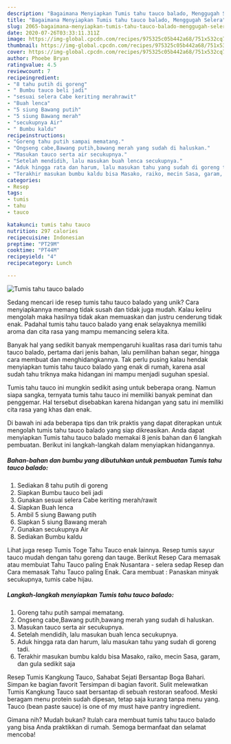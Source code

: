 ```yaml
---
description: "Bagaimana Menyiapkan Tumis tahu tauco balado, Menggugah Selera"
title: "Bagaimana Menyiapkan Tumis tahu tauco balado, Menggugah Selera"
slug: 2065-bagaimana-menyiapkan-tumis-tahu-tauco-balado-menggugah-selera
date: 2020-07-26T03:33:11.311Z
image: https://img-global.cpcdn.com/recipes/975325c05b442a68/751x532cq70/tumis-tahu-tauco-balado-foto-resep-utama.jpg
thumbnail: https://img-global.cpcdn.com/recipes/975325c05b442a68/751x532cq70/tumis-tahu-tauco-balado-foto-resep-utama.jpg
cover: https://img-global.cpcdn.com/recipes/975325c05b442a68/751x532cq70/tumis-tahu-tauco-balado-foto-resep-utama.jpg
author: Phoebe Bryan
ratingvalue: 4.5
reviewcount: 7
recipeingredient:
- "8 tahu putih di goreng"
- " Bumbu tauco beli jadi"
- "sesuai selera Cabe keriting merahrawit"
- "Buah lenca"
- "5 siung Bawang putih"
- "5 siung Bawang merah"
- "secukupnya Air"
- " Bumbu kaldu"
recipeinstructions:
- "Goreng tahu putih sampai mematang."
- "Ongseng cabe,Bawang putih,bawang merah yang sudah di haluskan."
- "Masukan tauco serta air secukupnya."
- "Setelah mendidih, lalu masukan buah lenca secukupnya."
- "Aduk hingga rata dan harum, lalu masukan tahu yang sudah di goreng tadi."
- "Terakhir masukan bumbu kaldu bisa Masako, raiko, mecin Sasa, garam, dan gula sedikit saja"
categories:
- Resep
tags:
- tumis
- tahu
- tauco

katakunci: tumis tahu tauco 
nutrition: 297 calories
recipecuisine: Indonesian
preptime: "PT29M"
cooktime: "PT44M"
recipeyield: "4"
recipecategory: Lunch

---
```



![Tumis tahu tauco balado](https://img-global.cpcdn.com/recipes/975325c05b442a68/751x532cq70/tumis-tahu-tauco-balado-foto-resep-utama.jpg)

Sedang mencari ide resep tumis tahu tauco balado yang unik? Cara menyiapkannya memang tidak susah dan tidak juga mudah. Kalau keliru mengolah maka hasilnya tidak akan memuaskan dan justru cenderung tidak enak. Padahal tumis tahu tauco balado yang enak selayaknya memiliki aroma dan cita rasa yang mampu memancing selera kita.

Banyak hal yang sedikit banyak mempengaruhi kualitas rasa dari tumis tahu tauco balado, pertama dari jenis bahan, lalu pemilihan bahan segar, hingga cara membuat dan menghidangkannya. Tak perlu pusing kalau hendak menyiapkan tumis tahu tauco balado yang enak di rumah, karena asal sudah tahu triknya maka hidangan ini mampu menjadi suguhan spesial.

Tumis tahu tauco ini mungkin sedikit asing untuk beberapa orang. Namun siapa sangka, ternyata tumis tahu tauco ini memiliki banyak peminat dan penggemar. Hal tersebut disebabkan karena hidangan yang satu ini memiliki cita rasa yang khas dan enak.


Di bawah ini ada beberapa tips dan trik praktis yang dapat diterapkan untuk mengolah tumis tahu tauco balado yang siap dikreasikan. Anda dapat menyiapkan Tumis tahu tauco balado memakai 8 jenis bahan dan 6 langkah pembuatan. Berikut ini langkah-langkah dalam menyiapkan hidangannya.

<!--inarticleads1-->

##### Bahan-bahan dan bumbu yang dibutuhkan untuk pembuatan Tumis tahu tauco balado:

1. Sediakan 8 tahu putih di goreng
1. Siapkan  Bumbu tauco beli jadi
1. Gunakan sesuai selera Cabe keriting merah/rawit
1. Siapkan Buah lenca
1. Ambil 5 siung Bawang putih
1. Siapkan 5 siung Bawang merah
1. Gunakan secukupnya Air
1. Sediakan  Bumbu kaldu


Lihat juga resep Tumis Toge Tahu Tauco enak lainnya. Resep tumis sayur tauco mudah dengan tahu goreng dan tauge. Berikut Resep Cara memasak atau membuiat Tahu Tauco paling Enak Nusantara - selera sedap Resep dan Cara memasak Tahu Tauco paling Enak. Cara membuat : Panaskan minyak secukupnya, tumis cabe hijau. 

<!--inarticleads2-->

##### Langkah-langkah menyiapkan Tumis tahu tauco balado:

1. Goreng tahu putih sampai mematang.
1. Ongseng cabe,Bawang putih,bawang merah yang sudah di haluskan.
1. Masukan tauco serta air secukupnya.
1. Setelah mendidih, lalu masukan buah lenca secukupnya.
1. Aduk hingga rata dan harum, lalu masukan tahu yang sudah di goreng tadi.
1. Terakhir masukan bumbu kaldu bisa Masako, raiko, mecin Sasa, garam, dan gula sedikit saja


Resep Tumis Kangkung Tauco, Sahabat Sejati Bersantap Boga Bahari. Simpan ke bagian favorit Tersimpan di bagian favorit. Sulit melewatkan Tumis Kangkung Tauco saat bersantap di sebuah restoran seafood. Meski beragam menu protein sudah dipesan, tetap saja kurang tanpa menu yang. Tauco (bean paste sauce) is one of my must have pantry ingredient. 

Gimana nih? Mudah bukan? Itulah cara membuat tumis tahu tauco balado yang bisa Anda praktikkan di rumah. Semoga bermanfaat dan selamat mencoba!
